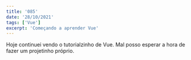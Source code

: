 ```yaml
---
title: '085'
date: '28/10/2021'
tags: ['Vue']
excerpt: 'Começando a aprender Vue'
---
```

Hoje continuei vendo o tutorialzinho de Vue. Mal posso esperar a hora de fazer um projetinho próprio.

